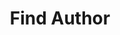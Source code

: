 ---
layout: page
title: Find Author
description: analyzed large collections of writing to predict the authors of unattributed texts.
img:
redirect: https://github.com/helen-li/find-author
importance: 6
category: ai/data
---